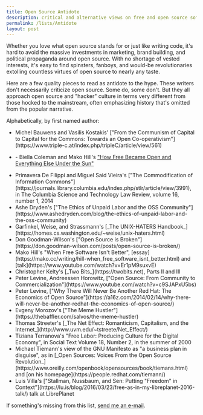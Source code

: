 ```yaml
---
title: Open Source Antidote
description: critical and alternative views on free and open source software
permalink: /lists/Antidote
layout: post
---
```


Whether you love what open source stands for or just like writing code, it's hard to avoid the massive investments in marketing, brand building, and political propaganda around open source.  With no shortage of vested interests, it's easy to find spinsters, fanboys, and would-be revolutionaries extolling countless virtues of open source to nearly any taste.

Here are a few quality pieces to read as antidote to the hype.  These writers don't necessarily criticize open source.  Some do, some don't.  But they all approach open source and "hacker" culture in terms very different from those hocked to the mainstream, often emphasizing history that's omitted from the popular narrative.

Alphabetically, by first named author:

- <!-- Bauwens --> Michel Bauwens and Vasilis Kostakis' ["From the Communism of Capital to Capital for the Commons: Towards an Open Co-operativism"](https://www.triple-c.at/index.php/tripleC/article/view/561)

- -<!-- Coleman --> Biella Coleman and Mako Hill's ["How Free Became Open and Everything Else Under the Sun"](https://www.journal.media-culture.org.au/0406/02_Coleman-Hill.php)

- <!-- De Filippi --> Primavera De Filippi and Miguel Said Vieira's ["The Commodification of Information Commons"](https://journals.library.columbia.edu/index.php/stlr/article/view/3991), in The Columbia Science and Technology Law Review, volume 16, number 1, 2014

- <!-- Dryden --> Ashe Dryden's ["The Ethics of Unpaid Labor and the OSS Community"](https://www.ashedryden.com/blog/the-ethics-of-unpaid-labor-and-the-oss-community)

- <!-- Garfinkel --> Garfinkel, Weise, and Strassmann's [_The UNIX-HATERS Handbook_](https://homes.cs.washington.edu/~weise/unix-haters.html)

- <!-- Goodman-Wilson --> Don Goodman-Wilson's ["Open Source is Broken"](https://don.goodman-wilson.com/posts/open-source-is-broken/)

- <!-- Hill --> Mako Hill's "When Free Software Isn't Better", [essay](https://mako.cc/writing/hill-when_free_software_isnt_better.html) and [talk](https://www.youtube.com/watch?v=Er1pM9suxvE)

- <!-- Kelty --> Christopher Kelty's [_Two Bits_](https://twobits.net), Parts II and III

- <!-- Levine --> Peter Levine, Andreessen Horowitz, ["Open Source: From Community to Commercialization"](https://www.youtube.com/watch?v=c9SJAPxU5bs)

- <!-- Levine --> Peter Levine, ["Why There Will Never Be Another Red Hat: The Economics of Open Source"](https://a16z.com/2014/02/14/why-there-will-never-be-another-redhat-the-economics-of-open-source/)

- <!-- Morozov --> Evgeny Morozov's ["The Meme Hustler"](https://thebaffler.com/salvos/the-meme-hustler)

- <!-- Streeter --> Thomas Streeter's [_The Net Effect: Romanticism, Capitalism, and the Internet_](http://www.uvm.edu/~tstreete/Net_Effect/)

- <!-- Terranova --> Tiziana Terranova's "Free Labor: Producing Culture for the Digital Economy", in Social Text Volume 18, Number 2, in the summer of 2000

- <!-- Tiemann --> Michael Tiemann's view of the GNU Manifesto as "a business plan in disguise", as in [_Open Sources: Voices From the Open Source Revolution_](https://www.oreilly.com/openbook/opensources/book/tiemans.html) and [on his homepage](https://people.redhat.com/tiemann/)

- <!-- Villa --> Luis Villa's ["Stallman, Nussbaum, and Sen: Putting "Freedom" in Context"](https://lu.is/blog/2016/03/23/free-as-in-my-libreplanet-2016-talk/) talk at LibrePlanet

If something's missing from this list, [send me an e-mail](mailto:kyle@kemitchell.com).
